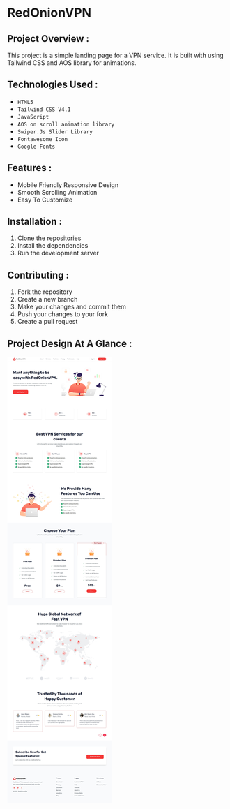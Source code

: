 # RedOnionVPN

## Project Overview :
This project is a simple landing page for a VPN service. It is built with using Tailwind CSS and AOS library for animations.

## Technologies Used :
- `HTML5`
- `Tailwind CSS V4.1`
- `JavaScript`
- `AOS on scroll animation library`
- `Swiper.Js Slider Library`
- `Fontawesome Icon`
- `Google Fonts`

## Features :
- Mobile Friendly Responsive Design
- Smooth Scrolling Animation
- Easy To Customize

## Installation :
1. Clone the repositories
2. Install the dependencies
3. Run the development server

## Contributing :
1. Fork the repository
2. Create a new branch
3. Make your changes and commit them
4. Push your changes to your fork
5. Create a pull request

## Project Design At A Glance :
![RedOnionVPN](./RedOnionVPN.png)